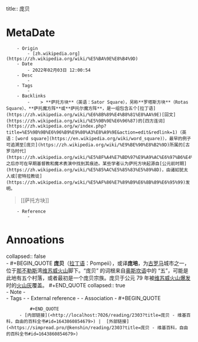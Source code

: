 title::  庞贝

# MetaDate
        - Origin
            - [zh.wikipedia.org](https://zh.wikipedia.org/wiki/%E5%BA%9E%E8%B4%9D)
        - Date
            - 2022年02月03日 12:00:54
        - Desc
            - 
        - Tags
            - 
        - Backlinks
            -    > **萨托方块**（英语：Sator Square），另称**罗塔斯方块**（Rotas Square）、**萨托魔方阵**或**萨托尔魔方阵**，是一组包含五个[拉丁语](https://zh.wikipedia.org/wiki/%E6%8B%89%E4%B8%81%E8%AA%9E)[回文](https://zh.wikipedia.org/wiki/%E5%9B%9E%E6%96%87)的[四方连词](https://zh.wikipedia.org/w/index.php?title=%E5%9B%9B%E6%96%B9%E9%80%A3%E8%A9%9E&action=edit&redlink=1)（英语：[word square](https://en.wikipedia.org/wiki/word_square)），最早的例子可追溯至[庞贝](https://zh.wikipedia.org/wiki/%E9%BE%90%E8%B2%9D)所属的[古罗马时代](https://zh.wikipedia.org/wiki/%E5%8F%A4%E7%BD%97%E9%A9%AC%E6%97%B6%E4%BB%A3)，之后亦可在早期基督教和魔术表演中找到其痕迹。某些学者认为萨托方块起源自[公元前时期](https://zh.wikipedia.org/wiki/%E5%85%AC%E5%85%83%E5%89%8D)，由诸如犹太人或[密特拉教徒](https://zh.wikipedia.org/wiki/%E5%AF%86%E7%89%B9%E6%8B%89%E6%95%99)发明。
   > 
   > [[萨托方块]]

        - Reference
            - 

# Annoations

collapsed:: false  
    - #+BEGIN_QUOTE
        **庞贝**（[拉丁语](https://zh.wikipedia.org/wiki/%E6%8B%89%E4%B8%81%E8%AA%9E)：Pompeii），或译**庞培**，为[古罗马](https://zh.wikipedia.org/wiki/%E5%8F%A4%E7%BD%97%E9%A9%AC)城市之一，位于[那不勒斯](https://zh.wikipedia.org/wiki/%E9%82%A3%E4%B8%8D%E5%8B%92%E6%96%AF)湾[维苏威火山](https://zh.wikipedia.org/wiki/%E7%BB%B4%E8%8B%8F%E5%A8%81%E7%81%AB%E5%B1%B1)脚下。“庞贝” 的词根来自[奥斯坎语](https://zh.wikipedia.org/wiki/%E5%A5%A5%E6%96%AF%E5%9D%8E%E8%AF%AD)中的 “五”，可能是此地有五个村落，或者最初是一个庞贝宗族。庞贝于公元 79 年被[维苏威火山爆发](https://zh.wikipedia.org/wiki/79%E5%B9%B4%E7%B6%AD%E8%98%87%E5%A8%81%E7%81%AB%E5%B1%B1%E7%88%86%E7%99%BC)时的[火山灰](https://zh.wikipedia.org/wiki/%E7%81%AB%E5%B1%B1%E7%81%B0)覆盖。 
        #+END_QUOTE
        collapsed:: true  
        - Note
            -  
        - Tags
            - 
        - External reference
            - 
        - Association
           - #+BEGIN_QUOTE
            
             #+END_QUOTE
         - [内部链接](<http://localhost:7026/reading/2303?title=庞贝 - 维基百科，自由的百科全书#id=1643860854679>) |  [外部链接](<https://simpread.pro/@kenshin/reading/2303?title=庞贝 - 维基百科，自由的百科全书#id=1643860854679>)
